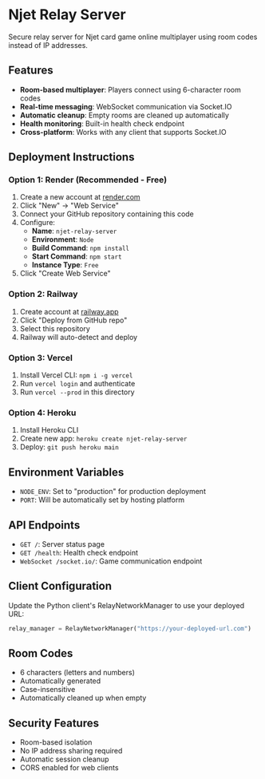 # Njet Relay Server

Secure relay server for Njet card game online multiplayer using room codes instead of IP addresses.

## Features

- **Room-based multiplayer**: Players connect using 6-character room codes
- **Real-time messaging**: WebSocket communication via Socket.IO
- **Automatic cleanup**: Empty rooms are cleaned up automatically
- **Health monitoring**: Built-in health check endpoint
- **Cross-platform**: Works with any client that supports Socket.IO

## Deployment Instructions

### Option 1: Render (Recommended - Free)

1. Create a new account at [render.com](https://render.com)
2. Click "New" → "Web Service"
3. Connect your GitHub repository containing this code
4. Configure:
   - **Name**: `njet-relay-server`
   - **Environment**: `Node`
   - **Build Command**: `npm install`
   - **Start Command**: `npm start`
   - **Instance Type**: `Free`
5. Click "Create Web Service"

### Option 2: Railway

1. Create account at [railway.app](https://railway.app)
2. Click "Deploy from GitHub repo"
3. Select this repository
4. Railway will auto-detect and deploy

### Option 3: Vercel

1. Install Vercel CLI: `npm i -g vercel`
2. Run `vercel login` and authenticate
3. Run `vercel --prod` in this directory

### Option 4: Heroku

1. Install Heroku CLI
2. Create new app: `heroku create njet-relay-server`
3. Deploy: `git push heroku main`

## Environment Variables

- `NODE_ENV`: Set to "production" for production deployment
- `PORT`: Will be automatically set by hosting platform

## API Endpoints

- `GET /`: Server status page
- `GET /health`: Health check endpoint
- `WebSocket /socket.io/`: Game communication endpoint

## Client Configuration

Update the Python client's RelayNetworkManager to use your deployed URL:

```python
relay_manager = RelayNetworkManager("https://your-deployed-url.com")
```

## Room Codes

- 6 characters (letters and numbers)
- Automatically generated
- Case-insensitive
- Automatically cleaned up when empty

## Security Features

- Room-based isolation
- No IP address sharing required
- Automatic session cleanup
- CORS enabled for web clients